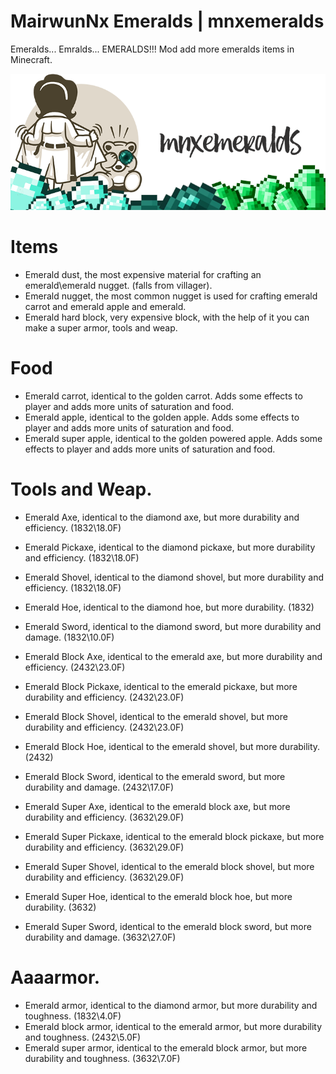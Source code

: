 # MairwunNx Emeralds | mnxemeralds
Emeralds... Emralds... EMERALDS!!! Mod add more emeralds items in Minecraft.

![Alt text](images/modlogo.png "logo.")

# Items

 * Emerald dust, the most expensive material for crafting an emerald\emerald nugget. (falls from villager).
 * Emerald nugget, the most common nugget is used for crafting emerald carrot and emerald apple and emerald.
 * Emerald hard block, very expensive block, with the help of it you can make a super armor, tools and weap.
 
# Food

 * Emerald carrot, identical to the golden carrot. Adds some effects to player and adds more units of saturation and food.
 * Emerald apple, identical to the golden apple. Adds some effects to player and adds more units of saturation and food.
 * Emerald super apple, identical to the golden powered apple. Adds some effects to player and adds more units of saturation and food.
 
# Tools and Weap.

 * Emerald Axe, identical to the diamond axe, but more durability and efficiency. (1832\18.0F)
 * Emerald Pickaxe, identical to the diamond pickaxe, but more durability and efficiency. (1832\18.0F)
 * Emerald Shovel, identical to the diamond shovel, but more durability and efficiency. (1832\18.0F)
 * Emerald Hoe, identical to the diamond hoe, but more durability. (1832)
 * Emerald Sword, identical to the diamond sword, but more durability and damage. (1832\10.0F)
 
 * Emerald Block Axe, identical to the emerald axe, but more durability and efficiency. (2432\23.0F)
 * Emerald Block Pickaxe, identical to the emerald pickaxe, but more durability and efficiency. (2432\23.0F)
 * Emerald Block Shovel, identical to the emerald shovel, but more durability and efficiency. (2432\23.0F)
 * Emerald Block Hoe, identical to the emerald shovel, but more durability. (2432)
 * Emerald Block Sword, identical to the emerald sword, but more durability and damage. (2432\17.0F)
 
 * Emerald Super Axe, identical to the emerald block axe, but more durability and efficiency. (3632\29.0F)
 * Emerald Super Pickaxe, identical to the emerald block pickaxe, but more durability and efficiency. (3632\29.0F)
 * Emerald Super Shovel, identical to the emerald block shovel, but more durability and efficiency. (3632\29.0F)
 * Emerald Super Hoe, identical to the emerald block hoe, but more durability. (3632)
 * Emerald Super Sword, identical to the emerald block sword, but more durability and damage. (3632\27.0F)
 
# Aaaarmor.

 * Emerald armor, identical to the diamond armor, but more durability and toughness. (1832\4.0F)
 * Emerald block armor, identical to the emerald armor, but more durability and toughness. (2432\5.0F)
 * Emerald super armor, identical to the emerald block armor, but more durability and toughness. (3632\7.0F)